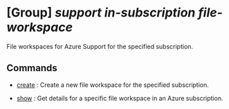 # [Group] _support in-subscription file-workspace_

File workspaces for Azure Support for the specified subscription.

## Commands

- [create](/Commands/support/in-subscription/file-workspace/_create.md)
: Create a new file workspace for the specified subscription.

- [show](/Commands/support/in-subscription/file-workspace/_show.md)
: Get details for a specific file workspace in an Azure subscription.
